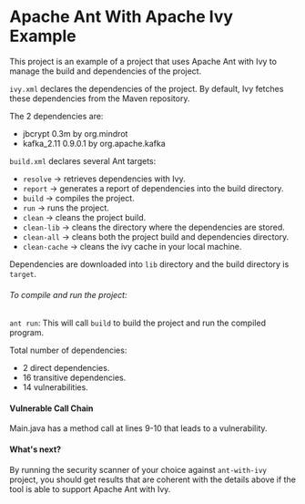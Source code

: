# Apache Ant With Apache Ivy Example

This project is an example of a project that uses Apache Ant with Ivy to manage the build and dependencies of the project.

`ivy.xml` declares the dependencies of the project. By default, Ivy fetches these dependencies from the Maven repository.

The 2 dependencies are:
- jbcrypt 0.3m by org.mindrot
- kafka_2.11 0.9.0.1 by org.apache.kafka

`build.xml` declares several Ant targets:
- `resolve` -> retrieves dependencies with Ivy.
- `report` -> generates a report of dependencies into the build directory.
- `build` -> compiles the project.
- `run` -> runs the project.
- `clean` -> cleans the project build.
- `clean-lib` -> cleans the directory where the dependencies are stored.
- `clean-all` -> cleans both the project build and dependencies directory.
- `clean-cache` -> cleans the ivy cache in your local machine.

Dependencies are downloaded into `lib` directory and the build directory is `target`.

###### To compile and run the project:
`ant run`: This will call `build` to build the project and run the compiled program.

Total number of dependencies:
- 2 direct dependencies.
- 16 transitive dependencies.
- 14 vulnerabilities.

#### Vulnerable Call Chain
Main.java has a method call at lines 9-10 that leads to a vulnerability.

#### What's next?
By running the security scanner of your choice against `ant-with-ivy` project, you should get results that are coherent with the details above if the tool is able to support Apache Ant with Ivy.
